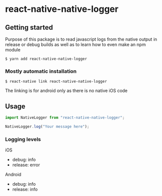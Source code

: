 # react-native-native-logger

## Getting started

Purpose of this package is to read javascript logs from the native output in release or debug builds as well as to learn how to even make an npm module

`$ yarn add react-native-native-logger`

### Mostly automatic installation

`$ react-native link react-native-native-logger`

The linking is for android only as there is no native iOS code

## Usage

```javascript
import NativeLogger from "react-native-native-logger";

NativeLogger.log("Your message here");
```

### Logging levels

iOS

- debug: info
- release: error

Android

- debug: info
- release: info
